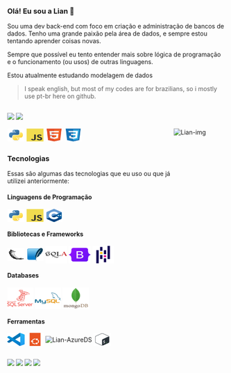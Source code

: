 ### Olá! Eu sou a Lian 👋

Sou uma dev back-end com foco em criação e administração de bancos de dados. Tenho uma grande paixão pela área de dados, e sempre estou tentando aprender coisas novas.

Sempre que possível eu tento entender mais sobre lógica de programação e o funcionamento (ou usos) de outras linguagens.

Estou atualmente estudando modelagem de dados

>I speak english, but most of my codes are for brazilians, so i mostly use pt-br here on github.

##

<div>
  <a href="https://linktr.ee/iamtwobe"></a>
  <img height="180em" src="https://github-readme-stats.vercel.app/api?username=iamtwobe&show_icons=true&theme=dracula"/>
  <img height="180em" src="https://github-readme-stats.vercel.app/api/top-langs/?username=iamtwobe&layout=compact&theme=dracula"/>
</div>
<div style="display: inline_block"><br>
  <img align="center" alt="Lian-Python" height="30" width="40" src="https://raw.githubusercontent.com/devicons/devicon/master/icons/python/python-original.svg">
  <img align="center" alt="Lian-JS" height="30" width="40" src="https://raw.githubusercontent.com/devicons/devicon/master/icons/javascript/javascript-original.svg">
  <img align="center" alt="Lian-HTML" height="30" width="40" src="https://raw.githubusercontent.com/devicons/devicon/master/icons/html5/html5-original.svg">
  <img align="center" alt="Lian-CSS" height="30" width="40" src="https://raw.githubusercontent.com/devicons/devicon/master/icons/css3/css3-original.svg">
  <img align="right" alt="Lian-img" height="120" width="120" src="https://cdn.discordapp.com/attachments/852947116820267098/1179791924660555776/output-onlinegiftools.gif?ex=657b11da&is=65689cda&hm=04c5bf827201002c76916cd53034337d9ea0d8b94ea285addc02d5638c33d3a1&">
</div>

##

### Tecnologias
Essas são algumas das tecnologias que eu uso ou que já utilizei anteriormente:

#### Linguagens de Programação

<div style="display: inline_block">
  <img align="center" alt="Lian-Python" height="30" width="40" src="https://raw.githubusercontent.com/devicons/devicon/master/icons/python/python-original.svg">
  <img align="center" alt="Lian-JS" height="30" width="40" src="https://raw.githubusercontent.com/devicons/devicon/master/icons/javascript/javascript-original.svg">
  <img align="center" alt="Lian-C++" height="30" width="40" src="https://raw.githubusercontent.com/devicons/devicon/master/icons/cplusplus/cplusplus-original.svg">
</div>

#### Bibliotecas e Frameworks

<div style="display: inline_block">
  <img align="center" alt="Lian-Flask" height="30" width="40" src="https://raw.githubusercontent.com/devicons/devicon/master/icons/flask/flask-original.svg">
  <img align="center" alt="Lian-SQLite" height="30" width="40" src="https://raw.githubusercontent.com/devicons/devicon/master/icons/sqlite/sqlite-original.svg">
  <img align="center" alt="Lian-SQLAlchemy" height="40" width="50" src="https://raw.githubusercontent.com/devicons/devicon/master/icons/sqlalchemy/sqlalchemy-original.svg">
  <img align="center" alt="Lian-Bootstrap" height="40" width="50" src="https://raw.githubusercontent.com/devicons/devicon/master/icons/bootstrap/bootstrap-original.svg">
  <img align="center" alt="Lian-Pandas" height="40" width="50" src="https://raw.githubusercontent.com/devicons/devicon/master/icons/pandas/pandas-original.svg">
</div>

#### Databases

<div style="display: inline_block">
  <img align="center" alt="Lian-SQLServer" height="50" width="60" src="https://raw.githubusercontent.com/devicons/devicon/master/icons/microsoftsqlserver/microsoftsqlserver-plain-wordmark.svg">
  <img align="center" alt="Lian-MySQL" height="50" width="60" src="https://raw.githubusercontent.com/devicons/devicon/master/icons/mysql/mysql-original-wordmark.svg">
  <img align="center" alt="Lian-MongoDB" height="50" width="60" src="https://raw.githubusercontent.com/devicons/devicon/master/icons/mongodb/mongodb-original-wordmark.svg">
</div>

#### Ferramentas

<div style="display: inline_block">
  <img align="center" alt="Lian-VSCode" height="30" width="40" src="https://raw.githubusercontent.com/devicons/devicon/master/icons/vscode/vscode-original.svg">
  <img align="center" alt="Lian-Ubuntu" height="30" width="40" src="https://raw.githubusercontent.com/devicons/devicon/master/icons/ubuntu/ubuntu-plain.svg">
  <img align="center" alt="Lian-AzureDS" height="30" width="40" src="https://code.benco.io/icon-collection/azure-docs/azure-data-studio.svg">
  <img align="center" alt="Lian-Bash" height="30" width="40" src="https://raw.githubusercontent.com/devicons/devicon/master/icons/bash/bash-original.svg">
</div>

##

<div>
  <a href="https://instagram.com/iamtwobe" target="_blank"><img src="https://img.shields.io/badge/-Instagram-%23E4405F?style=for-the-badge&logo=instagram&logoColor=white" target="_blank"></a>
 <a href="https://twitter.com/iamtwobe" target="_blank"><img src="https://img.shields.io/badge/Twitter-1DA1F2?style=for-the-badge&logo=twitter&logoColor=white" target="_blank"></a> 
  <a href = "mailto:contato.iamtwobe@gmail.com"><img src="https://img.shields.io/badge/Gmail-D14836?style=for-the-badge&logo=gmail&logoColor=white" target="_blank"></a>
  <a href="https://www.linkedin.com/in/iamtwobe" target="_blank"><img src="https://img.shields.io/badge/-LinkedIn-%230077B5?style=for-the-badge&logo=linkedin&logoColor=white" target="_blank"></a>
</div>
